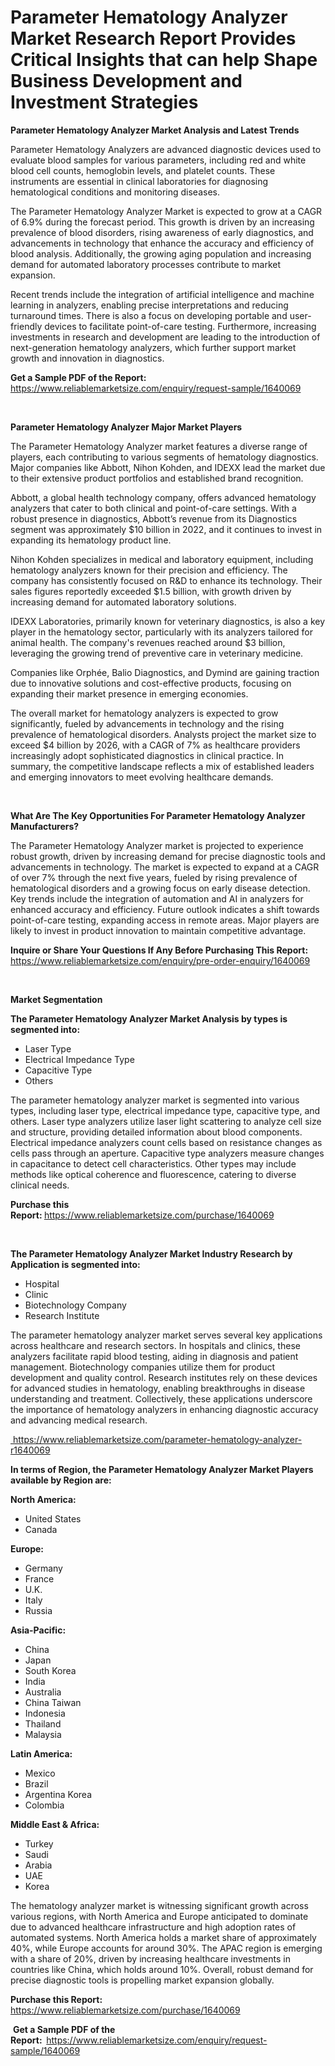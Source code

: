 <p><h1>Parameter Hematology Analyzer Market Research Report Provides Critical Insights that can help Shape Business Development and Investment Strategies</h1></p><p><strong>Parameter Hematology Analyzer Market Analysis and Latest Trends</strong></p>
<p><p>Parameter Hematology Analyzers are advanced diagnostic devices used to evaluate blood samples for various parameters, including red and white blood cell counts, hemoglobin levels, and platelet counts. These instruments are essential in clinical laboratories for diagnosing hematological conditions and monitoring diseases.</p><p>The Parameter Hematology Analyzer Market is expected to grow at a CAGR of 6.9% during the forecast period. This growth is driven by an increasing prevalence of blood disorders, rising awareness of early diagnostics, and advancements in technology that enhance the accuracy and efficiency of blood analysis. Additionally, the growing aging population and increasing demand for automated laboratory processes contribute to market expansion. </p><p>Recent trends include the integration of artificial intelligence and machine learning in analyzers, enabling precise interpretations and reducing turnaround times. There is also a focus on developing portable and user-friendly devices to facilitate point-of-care testing. Furthermore, increasing investments in research and development are leading to the introduction of next-generation hematology analyzers, which further support market growth and innovation in diagnostics.</p></p>
<p><strong>Get a Sample PDF of the Report:&nbsp;</strong> <a href="https://www.reliablemarketsize.com/enquiry/request-sample/1640069?utm_campaign=973&utm_medium=2&utm_source=Github&utm_content=ia&utm_term=16042025&utm_id=parameter-hematology-analyzer">https://www.reliablemarketsize.com/enquiry/request-sample/1640069</a></p>
<p>&nbsp;</p>
<p><strong>Parameter Hematology Analyzer Major Market Players</strong></p>
<p><p>The Parameter Hematology Analyzer market features a diverse range of players, each contributing to various segments of hematology diagnostics. Major companies like Abbott, Nihon Kohden, and IDEXX lead the market due to their extensive product portfolios and established brand recognition. </p><p>Abbott, a global health technology company, offers advanced hematology analyzers that cater to both clinical and point-of-care settings. With a robust presence in diagnostics, Abbott’s revenue from its Diagnostics segment was approximately $10 billion in 2022, and it continues to invest in expanding its hematology product line.</p><p>Nihon Kohden specializes in medical and laboratory equipment, including hematology analyzers known for their precision and efficiency. The company has consistently focused on R&D to enhance its technology. Their sales figures reportedly exceeded $1.5 billion, with growth driven by increasing demand for automated laboratory solutions.</p><p>IDEXX Laboratories, primarily known for veterinary diagnostics, is also a key player in the hematology sector, particularly with its analyzers tailored for animal health. The company's revenues reached around $3 billion, leveraging the growing trend of preventive care in veterinary medicine.</p><p>Companies like Orphée, Balio Diagnostics, and Dymind are gaining traction due to innovative solutions and cost-effective products, focusing on expanding their market presence in emerging economies.</p><p>The overall market for hematology analyzers is expected to grow significantly, fueled by advancements in technology and the rising prevalence of hematological disorders. Analysts project the market size to exceed $4 billion by 2026, with a CAGR of 7% as healthcare providers increasingly adopt sophisticated diagnostics in clinical practice. In summary, the competitive landscape reflects a mix of established leaders and emerging innovators to meet evolving healthcare demands.</p></p>
<p>&nbsp;</p>
<p><strong>What Are The Key Opportunities For Parameter Hematology Analyzer Manufacturers?</strong></p>
<p><p>The Parameter Hematology Analyzer market is projected to experience robust growth, driven by increasing demand for precise diagnostic tools and advancements in technology. The market is expected to expand at a CAGR of over 7% through the next five years, fueled by rising prevalence of hematological disorders and a growing focus on early disease detection. Key trends include the integration of automation and AI in analyzers for enhanced accuracy and efficiency. Future outlook indicates a shift towards point-of-care testing, expanding access in remote areas. Major players are likely to invest in product innovation to maintain competitive advantage.</p></p>
<p><strong>Inquire or Share Your Questions If Any Before Purchasing This Report:</strong> <a href="https://www.reliablemarketsize.com/enquiry/pre-order-enquiry/1640069?utm_campaign=973&utm_medium=2&utm_source=Github&utm_content=ia&utm_term=16042025&utm_id=parameter-hematology-analyzer">https://www.reliablemarketsize.com/enquiry/pre-order-enquiry/1640069</a></p>
<p>&nbsp;</p>
<p><strong>Market Segmentation</strong></p>
<p><strong>The Parameter Hematology Analyzer Market Analysis by types is segmented into:</strong></p>
<p><ul><li>Laser Type</li><li>Electrical Impedance Type</li><li>Capacitive Type</li><li>Others</li></ul></p>
<p><p>The parameter hematology analyzer market is segmented into various types, including laser type, electrical impedance type, capacitive type, and others. Laser type analyzers utilize laser light scattering to analyze cell size and structure, providing detailed information about blood components. Electrical impedance analyzers count cells based on resistance changes as cells pass through an aperture. Capacitive type analyzers measure changes in capacitance to detect cell characteristics. Other types may include methods like optical coherence and fluorescence, catering to diverse clinical needs.</p></p>
<p><strong>Purchase this Report:&nbsp;</strong><a href="https://www.reliablemarketsize.com/purchase/1640069?utm_campaign=973&utm_medium=2&utm_source=Github&utm_content=ia&utm_term=16042025&utm_id=parameter-hematology-analyzer">https://www.reliablemarketsize.com/purchase/1640069</a></p>
<p>&nbsp;</p>
<p><strong>The Parameter Hematology Analyzer Market Industry Research by Application is segmented into:</strong></p>
<p><ul><li>Hospital</li><li>Clinic</li><li>Biotechnology Company</li><li>Research Institute</li></ul></p>
<p><p>The parameter hematology analyzer market serves several key applications across healthcare and research sectors. In hospitals and clinics, these analyzers facilitate rapid blood testing, aiding in diagnosis and patient management. Biotechnology companies utilize them for product development and quality control. Research institutes rely on these devices for advanced studies in hematology, enabling breakthroughs in disease understanding and treatment. Collectively, these applications underscore the importance of hematology analyzers in enhancing diagnostic accuracy and advancing medical research.</p></p>
<p><a href="https://www.reliablemarketsize.com/parameter-hematology-analyzer-r1640069?utm_campaign=973&utm_medium=2&utm_source=Github&utm_content=ia&utm_term=16042025&utm_id=parameter-hematology-analyzer">&nbsp;https://www.reliablemarketsize.com/parameter-hematology-analyzer-r1640069</a></p>
<p><strong>In terms of Region, the Parameter Hematology Analyzer Market Players available by Region are:</strong></p>
<p>
    <p> <strong> North America: </strong>
        <ul>
            <li>United States</li>
            <li>Canada</li>
        </ul>
        </p> 
    <p> <strong> Europe: </strong>
        <ul>
            <li>Germany</li>
            <li>France</li>
            <li>U.K.</li>
            <li>Italy</li>
            <li>Russia</li>
        </ul>
        </p> 
    <p> <strong> Asia-Pacific: </strong>
        <ul>
            <li>China</li>
            <li>Japan</li>
            <li>South Korea</li>
            <li>India</li>
            <li>Australia</li>
            <li>China Taiwan</li>
            <li>Indonesia</li>
            <li>Thailand</li>
            <li>Malaysia</li>
        </ul>
        </p> 
    <p> <strong> Latin America: </strong>
        <ul>
            <li>Mexico</li>
            <li>Brazil</li>
            <li>Argentina Korea</li>
            <li>Colombia</li>
        </ul>
        </p> 
    <p> <strong> Middle East & Africa: </strong>
        <ul>
            <li>Turkey</li>
            <li>Saudi</li>
            <li>Arabia</li>
            <li>UAE</li>
            <li>Korea</li>
        </ul>
    </p>
    </p>
<p><p>The hematology analyzer market is witnessing significant growth across various regions, with North America and Europe anticipated to dominate due to advanced healthcare infrastructure and high adoption rates of automated systems. North America holds a market share of approximately 40%, while Europe accounts for around 30%. The APAC region is emerging with a share of 20%, driven by increasing healthcare investments in countries like China, which holds around 10%. Overall, robust demand for precise diagnostic tools is propelling market expansion globally.</p></p>
<p><strong>Purchase this Report: </strong><a href="https://www.reliablemarketsize.com/purchase/1640069?utm_campaign=973&utm_medium=2&utm_source=Github&utm_content=ia&utm_term=16042025&utm_id=parameter-hematology-analyzer">https://www.reliablemarketsize.com/purchase/1640069</a></p>
<p>&nbsp;<strong>Get a Sample PDF of the Report:&nbsp;&nbsp;</strong><a href="https://www.reliablemarketsize.com/enquiry/request-sample/1640069?utm_campaign=973&utm_medium=2&utm_source=Github&utm_content=ia&utm_term=16042025&utm_id=parameter-hematology-analyzer">https://www.reliablemarketsize.com/enquiry/request-sample/1640069</a></p>
<p><strong></strong></p>
<p><p></p><p></p><p></p></p>